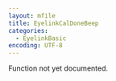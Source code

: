 ```yaml
---
layout: mfile
title: EyelinkCalDoneBeep
categories:
  - EyelinkBasic
encoding: UTF-8
---
```


Function not yet documented.